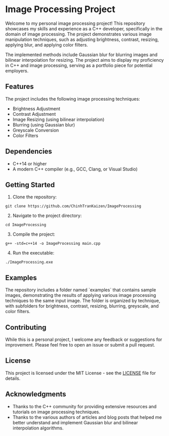 # Image Processing Project

Welcome to my personal image processing project! This repository showcases my skills and experience as a C++ developer, specifically in the domain of image processing. The project demonstrates various image manipulation techniques, such as adjusting brightness, contrast, resizing, applying blur, and applying color filters.

The implemented methods include Gaussian blur for blurring images and bilinear interpolation for resizing. The project aims to display my proficiency in C++ and image processing, serving as a portfolio piece for potential employers.

## Features

The project includes the following image processing techniques:

- Brightness Adjustment
- Contrast Adjustment
- Image Resizing (using bilinear interpolation)
- Blurring (using Gaussian blur)
- Greyscale Conversion
- Color Filters

## Dependencies

- C++14 or higher
- A modern C++ compiler (e.g., GCC, Clang, or Visual Studio)

## Getting Started

1. Clone the repository:

```
git clone https://github.com/ChinhTranKaizen/ImageProcessing
```

2. Navigate to the project directory:

```
cd ImageProcessing
```

3. Compile the project:

```
g++ -std=c++14 -o ImageProcessing main.cpp
```

4. Run the executable:

```
./ImageProcessing.exe
```

## Examples

The repository includes a folder named \`examples\` that contains sample images, demonstrating the results of applying various image processing techniques to the same input image. The folder is organized by technique, with subfolders for brightness, contrast, resizing, blurring, greyscale, and color filters.

## Contributing

While this is a personal project, I welcome any feedback or suggestions for improvement. Please feel free to open an issue or submit a pull request.

## License

This project is licensed under the MIT License - see the [LICENSE](LICENSE) file for details.

## Acknowledgments

- Thanks to the C++ community for providing extensive resources and tutorials on image processing techniques.
- Thanks to the various authors of articles and blog posts that helped me better understand and implement Gaussian blur and bilinear interpolation algorithms.
